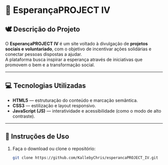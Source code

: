 # 🌿 EsperançaPROJECT IV

## 🕊️ Descrição do Projeto
O **EsperançaPROJECT IV** é um site voltado à divulgação de **projetos sociais e voluntariado**, com o objetivo de incentivar ações solidárias e conectar pessoas dispostas a ajudar.  
A plataforma busca inspirar a esperança através de iniciativas que promovem o bem e a transformação social.

---

## 💻 Tecnologias Utilizadas
- **HTML5** — estruturação do conteúdo e marcação semântica.  
- **CSS3** — estilização e layout responsivo.  
- **JavaScript (JS)** — interatividade e acessibilidade (como o modo de alto contraste).  

---

## 🚀 Instruções de Uso
1. Faça o download ou clone o repositório:
   ```bash
   git clone https://github.com/KallebyChris/esperancaPROJECT_IV.git
